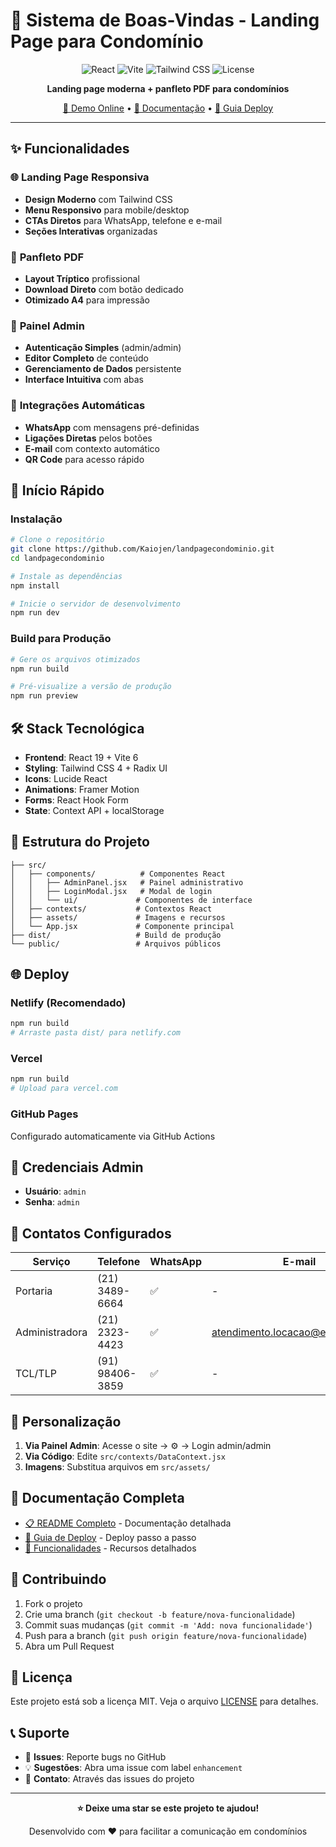 # 🏢 Sistema de Boas-Vindas - Landing Page para Condomínio

<div align="center">

![React](https://img.shields.io/badge/React-19-61DAFB?style=for-the-badge&logo=react&logoColor=white)
![Vite](https://img.shields.io/badge/Vite-6-646CFF?style=for-the-badge&logo=vite&logoColor=white)
![Tailwind CSS](https://img.shields.io/badge/Tailwind_CSS-4-06B6D4?style=for-the-badge&logo=tailwind-css&logoColor=white)
![License](https://img.shields.io/badge/License-MIT-green?style=for-the-badge)

**Landing page moderna + panfleto PDF para condomínios**

[🚀 Demo Online](#) • [📖 Documentação](README_PANFLETO.md) • [🎯 Guia Deploy](GUIA_RAPIDO_DEPLOY.md)

</div>

---

## ✨ Funcionalidades

### 🌐 **Landing Page Responsiva**

- **Design Moderno** com Tailwind CSS
- **Menu Responsivo** para mobile/desktop
- **CTAs Diretos** para WhatsApp, telefone e e-mail
- **Seções Interativas** organizadas

### 📄 **Panfleto PDF**

- **Layout Tríptico** profissional
- **Download Direto** com botão dedicado
- **Otimizado A4** para impressão

### 🔧 **Painel Admin**

- **Autenticação Simples** (admin/admin)
- **Editor Completo** de conteúdo
- **Gerenciamento de Dados** persistente
- **Interface Intuitiva** com abas

### 📱 **Integrações Automáticas**

- **WhatsApp** com mensagens pré-definidas
- **Ligações Diretas** pelos botões
- **E-mail** com contexto automático
- **QR Code** para acesso rápido

## 🚀 Início Rápido

### Instalação

```bash
# Clone o repositório
git clone https://github.com/Kaiojen/landpagecondominio.git
cd landpagecondominio

# Instale as dependências
npm install

# Inicie o servidor de desenvolvimento
npm run dev
```

### Build para Produção

```bash
# Gere os arquivos otimizados
npm run build

# Pré-visualize a versão de produção
npm run preview
```

## 🛠️ Stack Tecnológica

- **Frontend**: React 19 + Vite 6
- **Styling**: Tailwind CSS 4 + Radix UI
- **Icons**: Lucide React
- **Animations**: Framer Motion
- **Forms**: React Hook Form
- **State**: Context API + localStorage

## 📁 Estrutura do Projeto

```
├── src/
│   ├── components/          # Componentes React
│   │   ├── AdminPanel.jsx   # Painel administrativo
│   │   ├── LoginModal.jsx   # Modal de login
│   │   └── ui/             # Componentes de interface
│   ├── contexts/           # Contextos React
│   ├── assets/             # Imagens e recursos
│   └── App.jsx             # Componente principal
├── dist/                   # Build de produção
└── public/                 # Arquivos públicos
```

## 🌐 Deploy

### Netlify (Recomendado)

```bash
npm run build
# Arraste pasta dist/ para netlify.com
```

### Vercel

```bash
npm run build
# Upload para vercel.com
```

### GitHub Pages

Configurado automaticamente via GitHub Actions

## 🔐 Credenciais Admin

- **Usuário**: `admin`
- **Senha**: `admin`

## 📱 Contatos Configurados

| Serviço        | Telefone        | WhatsApp | E-mail                            |
| -------------- | --------------- | -------- | --------------------------------- |
| Portaria       | (21) 3489-6664  | ✅       | -                                 |
| Administradora | (21) 2323-4423  | ✅       | atendimento.locacao@estasa.com.br |
| TCL/TLP        | (91) 98406-3859 | ✅       | -                                 |

## 🎨 Personalização

1. **Via Painel Admin**: Acesse o site → ⚙️ → Login admin/admin
2. **Via Código**: Edite `src/contexts/DataContext.jsx`
3. **Imagens**: Substitua arquivos em `src/assets/`

## 📖 Documentação Completa

- [📋 README Completo](../README_PANFLETO.md) - Documentação detalhada
- [🚀 Guia de Deploy](../GUIA_RAPIDO_DEPLOY.md) - Deploy passo a passo
- [🎯 Funcionalidades](../INSTRUCOES_LANDING_PAGE.md) - Recursos detalhados

## 🤝 Contribuindo

1. Fork o projeto
2. Crie uma branch (`git checkout -b feature/nova-funcionalidade`)
3. Commit suas mudanças (`git commit -m 'Add: nova funcionalidade'`)
4. Push para a branch (`git push origin feature/nova-funcionalidade`)
5. Abra um Pull Request

## 📄 Licença

Este projeto está sob a licença MIT. Veja o arquivo [LICENSE](LICENSE) para detalhes.

## 📞 Suporte

- 🐛 **Issues**: Reporte bugs no GitHub
- 💡 **Sugestões**: Abra uma issue com label `enhancement`
- 📧 **Contato**: Através das issues do projeto

---

<div align="center">

**⭐ Deixe uma star se este projeto te ajudou!**

Desenvolvido com ❤️ para facilitar a comunicação em condomínios

</div>
